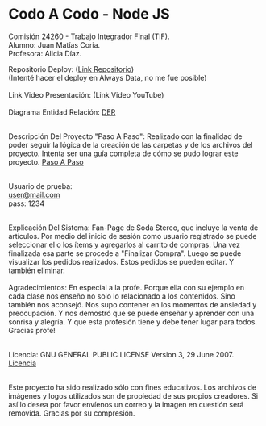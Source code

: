 # Codo A Codo - Node JS
Comisión 24260 - Trabajo Integrador Final (TIF).<br>
Alumno: Juan Matías Coria.<br>
Profesora: Alicia Díaz.

Repositorio Deploy: ([Link Repositorio](https://coria79.alwaysdata.net/))<br>
(Intenté hacer el deploy en Always Data, no me fue posible)<br><br>
Link Video Presentación: (Link Video YouTube)<br><br>
Diagrama Entidad Relación: 
[DER](./docs/DER%20(Diagrama%20Entidad%20Relación).jpg)<br><br>

Descripción Del Proyecto "Paso A Paso": Realizado con la finalidad de poder seguir la lógica de la creación de las carpetas y de los archivos del proyecto. Intenta ser una guía completa de cómo se pudo lograr este proyecto. [Paso A Paso](./docs/Paso%20A%20Paso.txt)<br><br>

Usuario de prueba:<br>
user@mail.com<br>
pass: 1234<br><br>

Explicación Del Sistema: Fan-Page de Soda Stereo, que incluye la venta de artículos. Por medio del inicio de sesión como usuario registrado se puede seleccionar el o los ítems y agregarlos al carrito de compras. Una vez finalizada esa parte se procede a "Finalizar Compra". Luego se puede visualizar los pedidos realizados. Estos pedidos se pueden editar. Y también eliminar.<br><br>
Agradecimientos: En especial a la profe. Porque ella con su ejemplo en cada clase nos enseño no solo lo relacionado a los contenidos. Sino  también nos aconsejó. Nos supo contener en los momentos de ansiedad y preocupación. Y nos demostró que se puede enseñar y aprender con una sonrisa y alegría. Y que esta profesión tiene y debe tener lugar para todos. Gracias profe!<br><br>

Licencia: GNU GENERAL PUBLIC LICENSE Version 3, 29 June 2007. [Licencia](./docs/LICENSE)<br><br>

Este proyecto ha sido realizado sólo con fines educativos. Los archivos de imágenes y logos utilizados son de propiedad de sus propios creadores. Si así lo desea por favor envíenos un correo y la imagen en cuestión será removida. Gracias por su compresión.